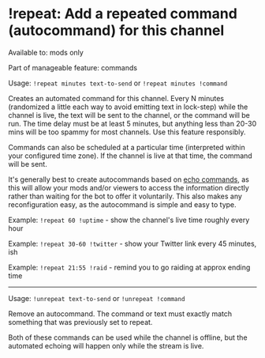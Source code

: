 # !repeat: Add a repeated command (autocommand) for this channel

Available to: mods only

Part of manageable feature: commands

Usage: `!repeat minutes text-to-send` or `!repeat minutes !command`

Creates an automated command for this channel. Every N minutes (randomized
a little each way to avoid emitting text in lock-step) while the channel is
live, the text will be sent to the channel, or the command will be run.
The time delay must be at least 5 minutes, but anything less than 20-30 mins
will be too spammy for most channels. Use this feature responsibly.

Commands can also be scheduled at a particular time (interpreted within your
configured time zone). If the channel is live at that time, the command will
be sent.

It's generally best to create autocommands based on [echo commands](addcmd),
as this will allow your mods and/or viewers to access the information directly
rather than waiting for the bot to offer it voluntarily. This also makes any
reconfiguration easy, as the autocommand is simple and easy to type.

Example: `!repeat 60 !uptime` - show the channel's live time roughly every hour

Example: `!repeat 30-60 !twitter` - show your Twitter link every 45 minutes, ish

Example: `!repeat 21:55 !raid` - remind you to go raiding at approx ending time

---

Usage: `!unrepeat text-to-send` or `!unrepeat !command`

Remove an autocommand. The command or text must exactly match something that
was previously set to repeat.

Both of these commands can be used while the channel is offline, but the
automated echoing will happen only while the stream is live.

